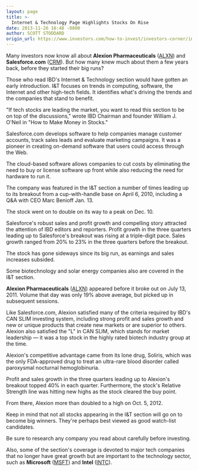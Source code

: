 ```yaml
---
layout: page
title: >-
  Internet & Technology Page Highlights Stocks On Rise
date: 2013-11-26 16:48 -0800
author: SCOTT STODDARD
origin_url: https://www.investors.com/how-to-invest/investors-corner/internet-technology-highlights-stocks-on-rise/
---
```


Many investors now know all about **Alexion Pharmaceuticals** ([ALXN](https://research.investors.com/quote.aspx?symbol=ALXN)) and **Salesforce.com** ([CRM](https://research.investors.com/quote.aspx?symbol=CRM)). But how many knew much about them a few years back, before they started their big runs?

Those who read IBD's Internet & Technology section would have gotten an early introduction. I&T focuses on trends in computing, software, the Internet and other high-tech fields. It identifies what's driving the trends and the companies that stand to benefit.

"If tech stocks are leading the market, you want to read this section to be on top of the discussions," wrote IBD Chairman and founder William J. O'Neil in "How to Make Money in Stocks."

Salesforce.com develops software to help companies manage customer accounts, track sales leads and evaluate marketing campaigns. It was a pioneer in creating on-demand software that users could access through the Web.

The cloud-based software allows companies to cut costs by eliminating the need to buy or license software up front while also reducing the need for hardware to run it.

The company was featured in the I&T section a number of times leading up to its breakout from a cup-with-handle base on April 6, 2010, including a Q&A with CEO Marc Benioff Jan. 13.

The stock went on to double on its way to a peak on Dec. 10.

Salesforce's robust sales and profit growth and compelling story attracted the attention of IBD editors and reporters. Profit growth in the three quarters leading up to Salesforce's breakout was rising at a triple-digit pace. Sales growth ranged from 20% to 23% in the three quarters before the breakout.

The stock has gone sideways since its big run, as earnings and sales increases subsided.

Some biotechnology and solar energy companies also are covered in the I&T section.

**Alexion Pharmaceuticals** ([ALXN](https://research.investors.com/quote.aspx?symbol=ALXN)) appeared before it broke out on July 13, 2011. Volume that day was only 19% above average, but picked up in subsequent sessions.

Like Salesforce.com, Alexion satisfied many of the criteria required by IBD's CAN SLIM investing system, including strong profit and sales growth and new or unique products that create new markets or are superior to others. Alexion also satisfied the "L" in CAN SLIM, which stands for market leadership — it was a top stock in the highly rated biotech industry group at the time.

Alexion's competitive advantage came from its lone drug, Soliris, which was the only FDA-approved drug to treat an ultra-rare blood disorder called paroxysmal nocturnal hemoglobinuria.

Profit and sales growth in the three quarters leading up to Alexion's breakout topped 40% in each quarter. Furthermore, the stock's Relative Strength line was hitting new highs as the stock cleared the buy point.

From there, Alexion more than doubled to a high on Oct. 5, 2012.

Keep in mind that not all stocks appearing in the I&T section will go on to become big winners. They're perhaps best viewed as good watch-list candidates.

Be sure to research any company you read about carefully before investing.

Also, some of the section's coverage is devoted to major tech companies that no longer have great growth but are important to the technology sector, such as **Microsoft** ([MSFT](https://research.investors.com/quote.aspx?symbol=MSFT)) and **Intel** ([INTC](https://research.investors.com/quote.aspx?symbol=INTC)).
